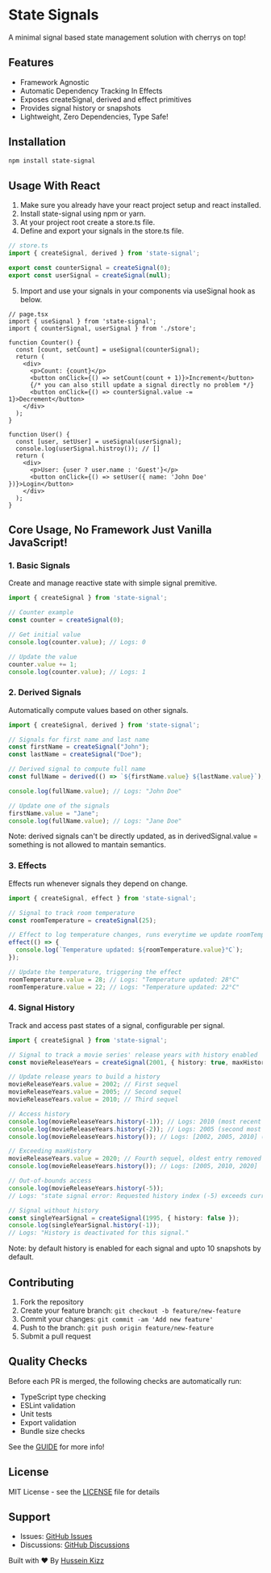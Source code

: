 # State Signals

A minimal signal based state management solution with cherrys on top!

## Features

- Framework Agnostic
- Automatic Dependency Tracking In Effects
- Exposes createSignal, derived and effect primitives
- Provides signal history or snapshots
- Lightweight, Zero Dependencies, Type Safe!

## Installation

```bash
npm install state-signal
```

## Usage With React

1. Make sure you already have your react project setup and react installed.
2. Install state-signal using npm or yarn.
3. At your project root create a store.ts file.
4. Define and export your signals in the store.ts file.

```ts
// store.ts
import { createSignal, derived } from 'state-signal';

export const counterSignal = createSignal(0);
export const userSignal = createSignal(null);
```

5. Import and use your signals in your components via useSignal hook as below.

```tsx
// page.tsx
import { useSignal } from 'state-signal';
import { counterSignal, userSignal } from './store';

function Counter() {
  const [count, setCount] = useSignal(counterSignal);
  return (
    <div>
      <p>Count: {count}</p>
      <button onClick={() => setCount(count + 1)}>Increment</button>
      {/* you can also still update a signal directly no problem */}
      <button onClick={() => counterSignal.value -= 1}>Decrement</button>
    </div>
  );
}

function User() {
  const [user, setUser] = useSignal(userSignal);
  console.log(userSignal.histroy()); // []
  return (
    <div>
      <p>User: {user ? user.name : 'Guest'}</p>
      <button onClick={() => setUser({ name: 'John Doe' })}>Login</button>
    </div>
  );
}
```

## Core Usage, No Framework Just Vanilla JavaScript!

### 1. Basic Signals

Create and manage reactive state with simple signal premitive.

```typescript
import { createSignal } from 'state-signal';

// Counter example
const counter = createSignal(0);

// Get initial value
console.log(counter.value); // Logs: 0

// Update the value
counter.value += 1;
console.log(counter.value); // Logs: 1
```

### 2. Derived Signals

Automatically compute values based on other signals.

```typescript
import { createSignal, derived } from 'state-signal';

// Signals for first name and last name
const firstName = createSignal("John");
const lastName = createSignal("Doe");

// Derived signal to compute full name
const fullName = derived(() => `${firstName.value} ${lastName.value}`);

console.log(fullName.value); // Logs: "John Doe"

// Update one of the signals
firstName.value = "Jane";
console.log(fullName.value); // Logs: "Jane Doe"
```
Note: derived signals can't be directly updated, as in derivedSignal.value = something is not allowed to mantain semantics.

### 3. Effects

Effects run whenever signals they depend on change.

```typescript
import { createSignal, effect } from 'state-signal';

// Signal to track room temperature
const roomTemperature = createSignal(25);

// Effect to log temperature changes, runs everytime we update roomTemperature signal
effect(() => {
  console.log(`Temperature updated: ${roomTemperature.value}°C`);
});

// Update the temperature, triggering the effect
roomTemperature.value = 28; // Logs: "Temperature updated: 28°C"
roomTemperature.value = 22; // Logs: "Temperature updated: 22°C"
```

### 4. Signal History

Track and access past states of a signal, configurable per signal.

```typescript
import { createSignal } from 'state-signal';

// Signal to track a movie series' release years with history enabled
const movieReleaseYears = createSignal(2001, { history: true, maxHistory: 3 });

// Update release years to build a history
movieReleaseYears.value = 2002; // First sequel
movieReleaseYears.value = 2005; // Second sequel
movieReleaseYears.value = 2010; // Third sequel

// Access history
console.log(movieReleaseYears.history(-1)); // Logs: 2010 (most recent value)
console.log(movieReleaseYears.history(-2)); // Logs: 2005 (second most recent value)
console.log(movieReleaseYears.history()); // Logs: [2002, 2005, 2010] (entire history)

// Exceeding maxHistory
movieReleaseYears.value = 2020; // Fourth sequel, oldest entry removed
console.log(movieReleaseYears.history()); // Logs: [2005, 2010, 2020]

// Out-of-bounds access
console.log(movieReleaseYears.history(-5));
// Logs: "state signal error: Requested history index (-5) exceeds current size (3)..."

// Signal without history
const singleYearSignal = createSignal(1995, { history: false });
console.log(singleYearSignal.history(-1));
// Logs: "History is deactivated for this signal."
```
Note: by default history is enabled for each signal and upto 10 snapshots by default.

## Contributing

1. Fork the repository
2. Create your feature branch: `git checkout -b feature/new-feature`
3. Commit your changes: `git commit -am 'Add new feature'`
4. Push to the branch: `git push origin feature/new-feature`
5. Submit a pull request

## Quality Checks

Before each PR is merged, the following checks are automatically run:

- TypeScript type checking
- ESLint validation
- Unit tests
- Export validation
- Bundle size checks

See the [GUIDE](./GUIDE.md) for more info!

## License

MIT License - see the [LICENSE](LICENSE) file for details

## Support

- Issues: [GitHub Issues](https://github.com/Hussseinkizz/state-signal/issues)
- Discussions: [GitHub Discussions](https://github.com/Hussseinkizz/state-signal/discussions)

Built with ❤️ By [Hussein Kizz](hssnkizz@gmail.com)
